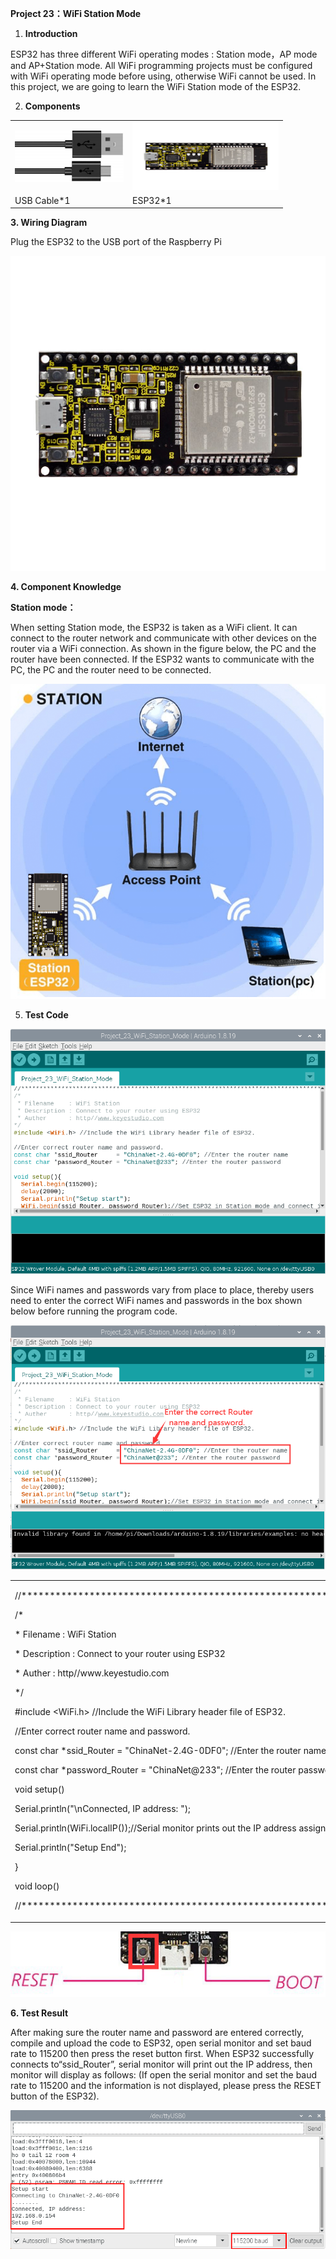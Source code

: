 **Project 23：WiFi Station Mode**

1.  **Introduction**

ESP32 has three different WiFi operating modes : Station mode，AP mode
and AP+Station mode. All WiFi programming projects must be configured
with WiFi operating mode before using, otherwise WiFi cannot be used. In
this project, we are going to learn the WiFi Station mode of the ESP32.

2.  **Components**

<table>
<tbody>
<tr class="odd">
<td><img src="https://raw.githubusercontent.com/keyestudio/KS5012-Keyestudio-ESP32-Learning-Kit-Basic-Edition-Raspberry-Pi/master/media/729232b0c2d2c01984808289b222890c.png" style="width:1.8125in;height:0.86458in" /></td>
<td><img src="https://raw.githubusercontent.com/keyestudio/KS5012-Keyestudio-ESP32-Learning-Kit-Basic-Edition-Raspberry-Pi/master/media/53f17b0de2d98d4714e8fe9043a346ca.jpeg" style="width:2.43681in;height:1.13472in" /></td>
</tr>
<tr class="even">
<td>USB Cable*1</td>
<td>ESP32*1</td>
</tr>
</tbody>
</table>

**3. Wiring Diagram**

Plug the ESP32 to the USB port of the Raspberry Pi

![](/media/53f17b0de2d98d4714e8fe9043a346ca.jpeg)

**4. Component Knowledge**

**Station mode：**

When setting Station mode, the ESP32 is taken as a WiFi client. It can
connect to the router network and communicate with other devices on the
router via a WiFi connection. As shown in the figure below, the PC and
the router have been connected. If the ESP32 wants to communicate with
the PC, the PC and the router need to be connected.

![](/media/f74baff97695aa2ee33a8c19370d2547.png)

5.  **Test Code**

![](/media/6bda6c04ff94e098ef86e4f8971fa76d.png)

Since WiFi names and passwords vary from place to place, thereby users
need to enter the correct WiFi names and passwords in the box shown
below before running the program code.  

![](/media/dfc5250143dbe04dce6c233faae7cc08.png)

<table>
<tbody>
<tr class="odd">
<td><p>//**********************************************************************************</p>
<p>/*</p>
<p>* Filename : WiFi Station</p>
<p>* Description : Connect to your router using ESP32</p>
<p> * Auther : http//www.keyestudio.com</p>
<p>*/</p>
<p>#include &lt;WiFi.h&gt; //Include the WiFi Library header file of ESP32.</p>
<p>//Enter correct router name and password.</p>
<p>const char *ssid_Router = "ChinaNet-2.4G-0DF0"; //Enter the router name</p>
<p>const char *password_Router = "ChinaNet@233"; //Enter the router password</p>
<p>void setup()</p>
<p>Serial.println("\nConnected, IP address: ");</p>
<p>Serial.println(WiFi.localIP());//Serial monitor prints out the IP address assigned to ESP32.</p>
<p>Serial.println("Setup End");</p>
<p>}</p>
<p>void loop() </p>
<p>//**********************************************************************************</p></td>
</tr>
</tbody>
</table>

![](/media/1fd21fafd84d2b529931a89d21a03d6a.png)

**6. Test Result**

After making sure the router name and password are entered correctly,
compile and upload the code to ESP32, open serial monitor and set baud
rate to 115200 then press the reset button first. When ESP32
successfully connects to“ssid\_Router”, serial monitor will print out
the IP address, then monitor will display as follows: (If open the
serial monitor and set the baud rate to 115200 and the information is
not displayed, please press the RESET button of the ESP32).

![](/media/e62c5b5b07ccb71623430e4ab68071ad.png)

